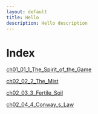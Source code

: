 ```yaml
---
layout: default
title: Hello
description: Hello description
---
```


# Index

[ch01_01_1_The_Spirit_of_the_Game](ch01_01_1_The_Spirit_of_the_Game.md)

[ch02_02_2_The_Mist](ch02_02_2_The_Mist.md)

[ch02_03_3_Fertile_Soil](ch02_03_3_Fertile_Soil.md)

[ch02_04_4_Conway_s_Law](ch02_04_4_Conway_s_Law.md)

